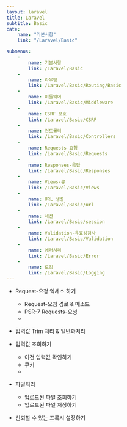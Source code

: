 ```yaml
---
layout: laravel
title: Laravel
subtitle: Basic
cate:
    name: "기본사항"
    link: "/Laravel/Basic"

submenus:
    -
        name: 기본사항
        link: /Laravel/Basic
    -
        name: 라우팅
        link: /Laravel/Basic/Routing/Basic
    -
        name: 미들웨어
        link: /Laravel/Basic/Middleware
    -
        name: CSRF 보호
        link: /Laravel/Basic/CSRF
    -
        name: 컨트롤러
        link: /Laravel/Basic/Controllers
    -
        name: Requests-요청
        link: /Laravel/Basic/Requests
    -
        name: Responses-응답
        link: /Laravel/Basic/Responses
    -
        name: Views-뷰
        link: /Laravel/Basic/Views
    -
        name: URL 생성
        link: /Laravel/Basic/url
    -
        name: 세션
        link: /Laravel/Basic/session
    -
        name: Validation-유효성검사
        link: /Laravel/Basic/Validation
    -
        name: 에러처리
        link: /Laravel/Basic/Error
    -
        name: 로깅
        link: /Laravel/Basic/Logging
---
```


* Request-요청 엑세스 하기
    - Request-요청 경로 & 메소드
    - PSR-7 Requests-요청
    - 
* 입력값 Trim 처리 & 일반화처리

* 입력값 조회하기
    - 이전 입력값 확인하기
    - 쿠키
    - 
* 파일처리
    - 업로드된 파일 조회하기
    - 업로드된 파일 저장하기

* 신뢰할 수 있는 프록시 설정하기




